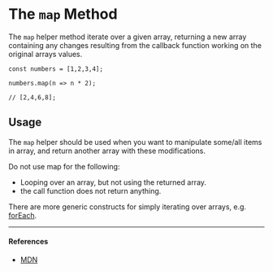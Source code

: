 # The `map` Method

The `map` helper method iterate over a given array, returning a new array containing any changes resulting from the callback function working on the original arrays values.

```
const numbers = [1,2,3,4];

numbers.map(n => n * 2);

// [2,4,6,8];

```

## Usage

The `map` helper should be used when you want to manipulate some/all items in array, and return another array with these modifications.

Do not use map for the following:

- Looping over an array, but not using the returned array.
- the call function does not return anything.

There are more generic constructs for simply iterating over arrays, e.g. [forEach](../forEach).

---

#### References

- [MDN](https://developer.mozilla.org/en-US/docs/Web/JavaScript/Reference/Global_Objects/Array/map)
